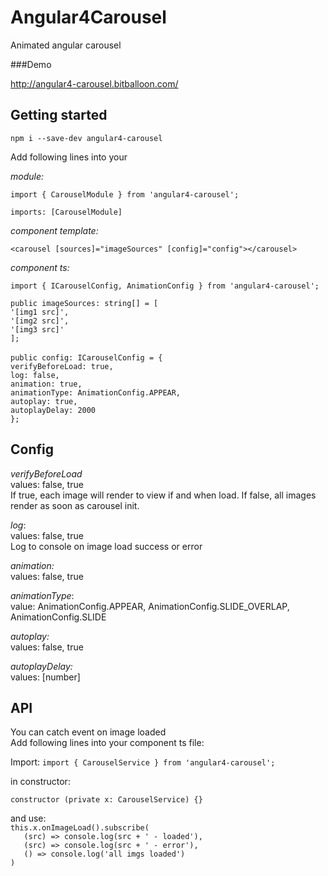 # Angular4Carousel

Animated angular carousel

###Demo

http://angular4-carousel.bitballoon.com/

## Getting started

`npm i --save-dev angular4-carousel`

Add following lines into your

_module:_

`import { CarouselModule } from 'angular4-carousel';`

`imports: [CarouselModule]`

_component template:_

`<carousel [sources]="imageSources" [config]="config"></carousel>`

_component ts:_

`import { ICarouselConfig, AnimationConfig } from 'angular4-carousel';`

`public imageSources: string[] = [ `<br/>
    `'[img1 src]',`<br/>
    `'[img2 src]',`<br/>
    `'[img3 src]'`<br/>
  `];`<br/>
  <br/>
  `public config: ICarouselConfig = {`<br/>
    `verifyBeforeLoad: true,`<br/>
    `log: false,`<br/>
    `animation: true,`<br/>
    `animationType: AnimationConfig.APPEAR,`<br/>
    `autoplay: true,`<br/>
    `autoplayDelay: 2000`<br/>
  `};`

## Config

_verifyBeforeLoad_ <br/>
values: false, true <br/>
If true, each image will render to view if and when load.
If false, all images render as soon as carousel init.

_log_: <br/>
values: false, true <br/>
Log to console on image load success or error

_animation:_ <br/>
values: false, true <br/>


_animationType_: <br/>
value: AnimationConfig.APPEAR, AnimationConfig.SLIDE_OVERLAP, AnimationConfig.SLIDE

_autoplay:_<br/>
values: false, true

_autoplayDelay:_ <br/>
values: [number]

## API

You can catch event on image loaded <br/>
Add following lines into your component ts file:

Import:
`
import { CarouselService } from 'angular4-carousel';
`

in constructor:

`
constructor (private x: CarouselService) {}
`

and use:<br/>
`this.x.onImageLoad().subscribe(` <br/>
      `   (src) => console.log(src + ' - loaded'),`<br/>
      `   (src) => console.log(src + ' - error'),`<br/>
      `   () => console.log('all imgs loaded')`<br/>
    `)`<br/>

